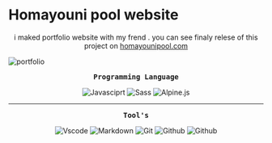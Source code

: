 <p align='center'><samp><h1>Homayouni pool website</h1></samp></p>
<p align='center'>i maked portfolio website with my frend . you can see finaly relese of this project on <a href="https://homayounipool.com">homayounipool.com</a></p>


<p align="center">

  ![portfolio](https://user-images.githubusercontent.com/71524940/151800510-e2bdfb30-97cc-467c-af76-b0015ba8fe5d.jpg)

</p>


<p align="center"><samp><strong>Programming Language</strong></samp></p>
<p align="center">
  <img src="https://img.shields.io/badge/-Javasciprt-black?style=for-the-badge&logo=javascript" alt="Javasciprt" />
   <img src="https://img.shields.io/badge/-Sass-pink?style=for-the-badge&logo=sass" alt="Sass" />
  <img src="https://img.shields.io/badge/-Alpine.js-blue?style=for-the-badge&logo=alpine.js" alt="Alpine.js" />
</p>
<hr/>

<p align="center"><samp><strong>Tool's</strong></samp></p>
<p align="center">
  <img src="https://img.shields.io/badge/-vscode-white?style=for-the-badge&logo=Visual-Studio-Code&logoColor=darkblue" alt="Vscode" />
  <img src="https://img.shields.io/badge/-markdown-white?style=for-the-badge&logo=markdown&logoColor=black" alt="Markdown" />
  <img src="https://img.shields.io/badge/-git-gray?style=for-the-badge&logo=git" alt="Git" />
  <img src="https://img.shields.io/badge/-Github-black?style=for-the-badge&logo=github" alt="Github" />
  <img src="https://img.shields.io/badge/-AOS.js-purple?style=for-the-badge&logo=AOS.js" alt="Github" />

</p>
